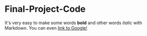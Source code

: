 # Final-Project-Code

It's very easy to make some words **bold** and other words *italic* with Markdown. You can even [link to Google!](http://google.com)
